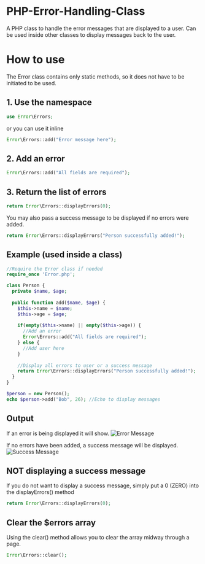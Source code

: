 # PHP-Error-Handling-Class
A PHP class to handle the error messages that are displayed to a user. Can be used inside other classes to display messages back to the user.

# How to use
The Error class contains only static methods, so it does not have to be initiated to be used.

## 1. Use the namespace
```PHP
use Error\Errors;
```
or you can use it inline
```PHP
Error\Errors::add("Error message here");
```

## 2. Add an error
```PHP
Error\Errors::add("All fields are required");
```

## 3. Return the list of errors
```PHP
return Error\Errors::displayErrors(0);
```

You may also pass a success message to be displayed if no errors were added.
```PHP
return Error\Errors::displayErrors("Person successfully added!");
```

## Example (used inside a class)
```PHP
//Require the Error class if needed
require_once 'Error.php';

class Person {
  private $name, $age;
  
  public function add($name, $age) {
    $this->name = $name;
    $this->age = $age;
    
    if(empty($this->name) || empty($this->age)) {
      //Add an error
      Error\Errors::add("All fields are required");
    } else {
      //Add user here
    }
    
    //Display all errors to user or a success message
    return Error\Errors::displayErrors("Person successfully added!");
  }
}
```

```PHP
$person = new Person();
echo $person->add("Bob", 26); //Echo to display messages
```

## Output
If an error is being displayed it will show.
![Error Message](http://i.imgur.com/ksh5y8Q.png)

If no errors have been added, a success message will be displayed.
![Success Message](http://i.imgur.com/yW0QyHu.png)

## NOT displaying a success message
If you do not want to display a success message, simply put a 0 (ZERO) into the displayErrors() method
```PHP
return Error\Errors::displayErrors(0);
```

## Clear the $errors array
Using the clear() method allows you to clear the array midway through a page.
```PHP
Error\Errors::clear();
```
